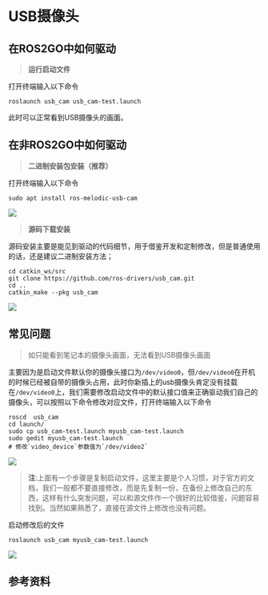# USB摄像头

##  **在ROS2GO中如何驱动**
> **运行启动文件**

打开终端输入以下命令 
```shell
roslaunch usb_cam usb_cam-test.launch 
```
此时可以正常看到USB摄像头的画面。

##  **在非ROS2GO中如何驱动**
> **二进制安装包安装（推荐）**

打开终端输入以下命令 
```shell
sudo apt install ros-melodic-usb-cam
```
![](https://tianbot-pic.oss-cn-beijing.aliyuncs.com/tianbot/202109241913469.webp)

> **源码下载安装**

源码安装主要是能见到驱动的代码细节，用于借鉴开发和定制修改，但是普通使用的话，还是建议二进制安装方法；
```shell
cd catkin_ws/src
git clone https://github.com/ros-drivers/usb_cam.git
cd ..
catkin_make --pkg usb_cam
```
![](https://tianbot-pic.oss-cn-beijing.aliyuncs.com/tianbot/202109241913469.webp)

##  **常见问题**
> 如只能看到笔记本的摄像头画面，无法看到USB摄像头画面

主要因为是启动文件默认你的摄像头接口为`/dev/video0`，但`/dev/video0`在开机的时候已经被自带的摄像头占用，此时你新插上的usb摄像头肯定没有挂载在`/dev/video0`上，我们需要修改启动文件中的默认接口值来正确驱动我们自己的摄像头，可以按照以下命令修改对应文件，打开终端输入以下命令 
```shell
roscd  usb_cam
cd launch/
sudo cp usb_cam-test.launch myusb_cam-test.launch
sudo gedit myusb_cam-test.launch
# 修改`video_device`参数值为`/dev/video2`
```
![](https://tianbot-pic.oss-cn-beijing.aliyuncs.com/tianbot/202109241914523.webp)

> **注**:上面有一个步骤是复制启动文件，这里主要是个人习惯，对于官方的文档，我们一般都不要直接修改，而是先复制一份，在备份上修改自己的东西，这样有什么突发问题，可以和源文件作一个很好的比较借鉴，问题容易找到。当然如果熟悉了，直接在源文件上修改也没有问题。

启动修改后的文件
```shell
roslaunch usb_cam myusb_cam-test.launch
```
![](https://tianbot-pic.oss-cn-beijing.aliyuncs.com/tianbot/202109241914492.webp)

##  **参考资料**
